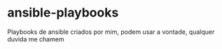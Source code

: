 # ansible-playbooks
 Playbooks de ansible criados por mim, podem usar a vontade, qualquer duvida me chamem
